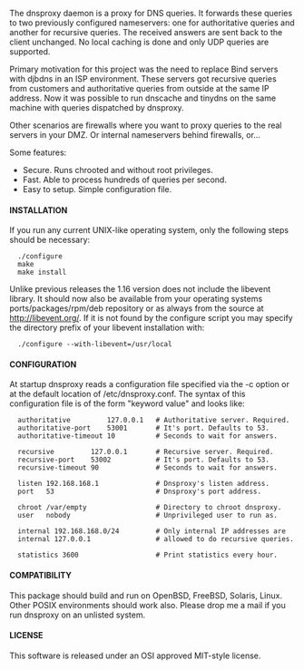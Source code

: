   The dnsproxy daemon is a proxy for DNS queries. It forwards these queries
  to two previously configured nameservers: one for authoritative queries
  and another for recursive queries. The received answers are sent back to
  the client unchanged. No local caching is done and only UDP queries are
  supported.

  Primary motivation for this project was the need to replace Bind servers
  with djbdns in an ISP environment. These servers got recursive queries
  from customers and authoritative queries from outside at the same IP
  address. Now it was possible to run dnscache and tinydns on the same
  machine with queries dispatched by dnsproxy.

  Other scenarios are firewalls where you want to proxy queries to the real
  servers in your DMZ. Or internal nameservers behind firewalls, or...

  Some features:
  - Secure. Runs chrooted and without root privileges.
  - Fast. Able to process hundreds of queries per second.
  - Easy to setup. Simple configuration file.

#### INSTALLATION

  If you run any current UNIX-like operating system, only the following
  steps should be necessary:
  ```
    ./configure
    make
    make install
  ```
  Unlike previous releases the 1.16 version does not include the libevent
  library. It should now also be available from your operating systems
  ports/packages/rpm/deb repository or as always from the source at
  http://libevent.org/. If it is not found by the configure script
  you may specify the directory prefix of your libevent installation
  with: 
  ```
    ./configure --with-libevent=/usr/local
  ```

#### CONFIGURATION

  At startup dnsproxy reads a configuration file specified via the -c
  option or at the default location of /etc/dnsproxy.conf. The syntax of
  this configuration file is of the form "keyword value" and looks like:
  ```
    authoritative         127.0.0.1   # Authoritative server. Required.
    authoritative-port    53001       # It's port. Defaults to 53.
    authoritative-timeout 10          # Seconds to wait for answers.

    recursive         127.0.0.1       # Recursive server. Required.
    recursive-port    53002           # It's port. Defaults to 53.
    recursive-timeout 90              # Seconds to wait for answers.

    listen 192.168.168.1              # Dnsproxy's listen address.
    port   53                         # Dnsproxy's port address.

    chroot /var/empty                 # Directory to chroot dnsproxy.
    user   nobody                     # Unprivileged user to run as.

    internal 192.168.168.0/24         # Only internal IP addresses are
    internal 127.0.0.1                # allowed to do recursive queries.

    statistics 3600                   # Print statistics every hour.
  ```

#### COMPATIBILITY

  This package should build and run on OpenBSD, FreeBSD, Solaris, Linux.
  Other POSIX environments should work also. Please drop me a mail if
  you run dnsproxy on an unlisted system.

#### LICENSE

  This software is released under an OSI approved MIT-style license.

